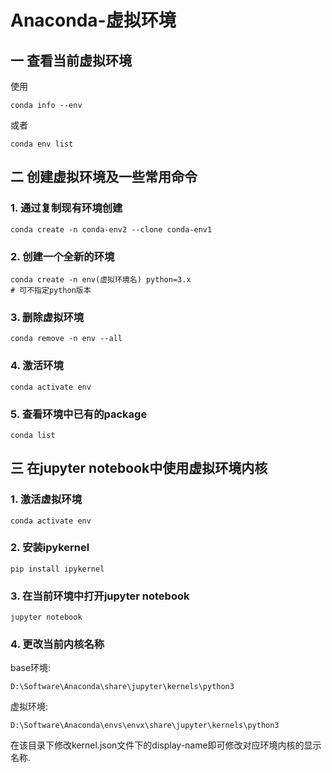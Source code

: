 # Anaconda-虚拟环境

## 一 查看当前虚拟环境

使用

```
conda info --env
```

或者

```
conda env list
```

## 二 创建虚拟环境及一些常用命令 

### 1. 通过复制现有环境创建

```
conda create -n conda-env2 --clone conda-env1
```

### 2. 创建一个全新的环境

```
conda create -n env(虚拟环境名) python=3.x
# 可不指定python版本
```

### 3. 删除虚拟环境

```
conda remove -n env --all
```

### 4. 激活环境

```
conda activate env
```

### 5. 查看环境中已有的package

```
conda list
```

## 三 在jupyter notebook中使用虚拟环境内核

### 1. 激活虚拟环境

```
conda activate env
```

### 2. 安装ipykernel

```
pip install ipykernel
```

### 3. 在当前环境中打开jupyter notebook

```
jupyter notebook
```

### 4. 更改当前内核名称

base环境:

```
D:\Software\Anaconda\share\jupyter\kernels\python3
```

虚拟环境:

```
D:\Software\Anaconda\envs\envx\share\jupyter\kernels\python3
```

在该目录下修改kernel.json文件下的display-name即可修改对应环境内核的显示名称.